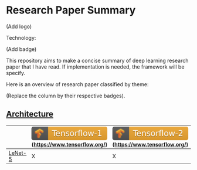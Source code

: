 # Research Paper Summary

(Add logo)

Technology:

(Add badge)

This repository aims to make a concise summary of deep learning research paper that I have read. If implementation is needed, the framework will be specify.

Here is an overview of research paper classified by theme:

(Replace the column by their respective badges).

## [Architecture](https://github.com/3outeille/Research-Paper-Summary/tree/master/src/architecture)
<i></i> | ![](./img/tensorflow_1_badge.svg)(https://www.tensorflow.org/)| ![](./img/tensorflow_2_badge.svg)(https://www.tensorflow.org/) | ![](./img/pytorch_badge.svg)(https://pytorch.org/)
--------| -------------|-------------|--------
[LeNet-5](https://github.com/3outeille/Research-Paper-Summary/tree/master/src/architecture/lenet-5/tensorflow_1)| X| X| X 


